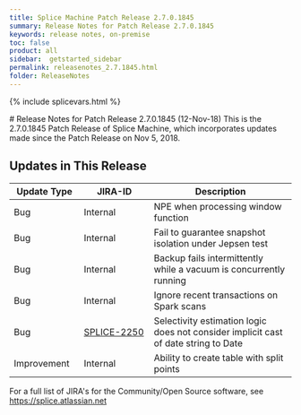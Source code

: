 ```yaml
---
title: Splice Machine Patch Release 2.7.0.1845
summary: Release Notes for Patch Release 2.7.0.1845
keywords: release notes, on-premise
toc: false
product: all
sidebar:  getstarted_sidebar
permalink: releasenotes_2.7.1845.html
folder: ReleaseNotes
---
```

{% include splicevars.html %}
<section>
<div class="TopicContent" data-swiftype-index="true" markdown="1">
# Release Notes for Patch Release 2.7.0.1845 (12-Nov-18)
This is the 2.7.0.1845 Patch Release of Splice Machine, which incorporates updates made since the Patch Release on Nov 5, 2018.

## Updates in This Release
<table>
    <col width="125px" />
    <col width="125px" />
    <col />
    <thead>
        <tr>
            <th>Update Type</th>
            <th>JIRA-ID</th>
            <th>Description</th>
        </tr>
    </thead>
    <tbody>
        <tr>
            <td>Bug</td>
            <td>Internal</td>
            <td>NPE when processing window function </td>
        </tr>
        <tr>
            <td>Bug</td>
            <td>Internal</td>
            <td>Fail to guarantee snapshot isolation under Jepsen test</td>
        </tr>
        <tr>
            <td>Bug</td>
            <td>Internal</td>
            <td>Backup fails intermittently while a vacuum is concurrently running</td>
        </tr>
        <tr>
            <td>Bug</td>
            <td>Internal</td>
            <td>Ignore recent transactions on Spark scans</td>
        </tr>
        <tr>
            <td>Bug</td>
            <td><a href="https://splice.atlassian.net/browse/SPLICE-2250" target="_blank">SPLICE-2250</a></td>
            <td>Selectivity estimation logic does not consider implicit cast of date string to Date</td>
        </tr>
        <tr>
            <td>Improvement</td>
            <td>Internal</td>
            <td>Ability to create table with split points</td>
        </tr>
    </tbody>
</table>

For a full list of JIRA's for the Community/Open Source software, see <https://splice.atlassian.net>

</div>
</section>
